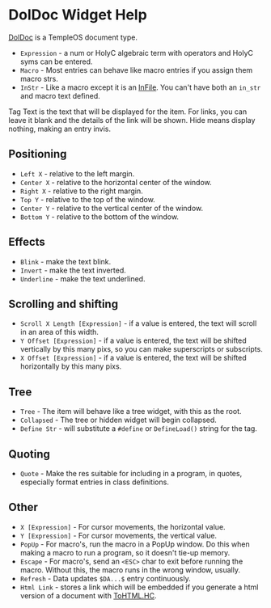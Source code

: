 # DolDoc Widget Help

[DolDoc](./DolDocOverview.md) is a TempleOS document type.

- `Expression` - a num or HolyC algebraic term with operators and HolyC syms can be entered.
- `Macro` - Most entries can behave like macro entries if you assign them macro strs.
- `InStr` - Like a macro except it is an [InFile](./Glossary.md). You can't have both an `in_str` and macro text defined. 

Tag Text is the text that will be displayed for the item. For links, you can leave it blank and the details of the link will be shown.
Hide means display nothing, making an entry invis.

## Positioning
- `Left X` - relative to the left margin.
- `Center X` - relative to the horizontal center of the window.
- `Right X` - relative to the right margin.
- `Top Y` - relative to the top of the window.
- `Center Y` - relative to the vertical center of the window.
- `Bottom Y` - relative to the bottom of the window.

## Effects
- `Blink` - make the text blink.
- `Invert` - make the text inverted.
- `Underline` - make the text underlined. 

## Scrolling and shifting
- `Scroll X Length [Expression]` - if a value is entered, the text will scroll in an area of this width.
- `Y Offset [Expression]` - if a value is entered, the text will be shifted vertically by this many pixs, so you can make superscripts or subscripts.
- `X Offset [Expression]` - if a value is entered, the text will be shifted horizontally by this many pixs.

## Tree
- `Tree` - The item will behave like a tree widget, with this as the root.
- `Collapsed` - The tree or hidden widget will begin collapsed.
- `Define Str` - will substitute a `#define` or `DefineLoad()` string for the tag.

## Quoting
- `Quote` - Make the res suitable for including in a program, in quotes, especially format entries in class definitions.

## Other
- `X [Expression]` - For cursor movements, the horizontal value.
- `Y [Expression]` - For cursor movements, the vertical value.
- `PopUp` - For macro's, run the macro in a PopUp window. Do this when making a macro to run a program, so it doesn't tie-up memory.
- `Escape` - For macro's, send an `<ESC>` char to exit before running the macro. Without this, the macro runs in the wrong window, usually.
- `Refresh` - Data  updates `$DA...$` entry continuously.
- `Html Link` - stores a link which will be embedded if you generate a html version of a document with [ToHTML.HC](https://github.com/cia-foundation/TempleOS/blob/c26482bb6ad3f80106d28504ec5db3c6a360732c/Demo/ToHtmlToTXTDemo/ToHtml.HC).
